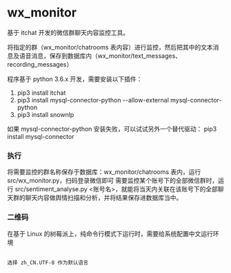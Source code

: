 # wx_monitor

基于 itchat 开发的微信群聊天内容监控工具。

将指定的群（wx_monitor/chatrooms 表内容）进行监控，然后把其中的文本消息及语音消息，保存到数据库内（wx_monitor/text_messages、recording_messages）

程序基于 python 3.6.x 开发，需要安装以下插件：
1. pip3 install itchat
1. pip3 install mysql-connector-python --allow-external mysql-connector-python
1. pip3 install snownlp

如果 mysql-connector-python 安装失败，可以试试另外一个替代驱动：
pip3 install mysql-connector

### 执行
将需要监控的群名称保存于数据库：wx_monitor/chatrooms 表内，运行 src/wx_monitor.py，扫码登录微信即可
需要监控某个账号下的全部微信群时，运行 src/sentiment_analyse.py <账号名>，就能将当天内关联在该账号下的全部聊天群的聊天内容做舆情扫描和分析，并将结果保存进数据库当中。

### 二维码
在基于 Linux 的树莓派上，纯命令行模式下运行时，需要给系统配置中文运行环境
``` sudo dpkg-reconfigure locales

选择 zh_CN.UTF-8 作为默认语言